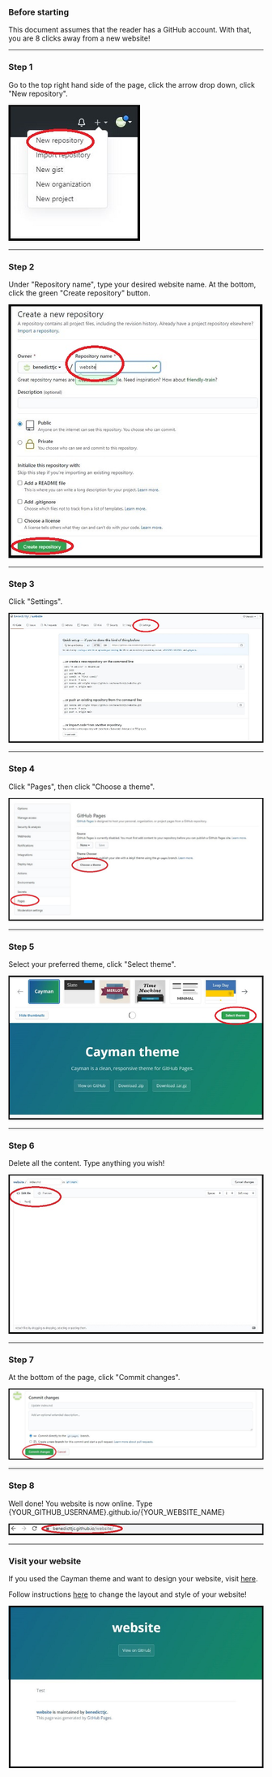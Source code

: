 ### Before starting
This document assumes that the reader has a GitHub account. With that, you are 8 clicks away from a new website!

* * *
### Step 1
Go to the top right hand side of the page, click the arrow drop down, click "New repository".

![Step1](https://raw.githubusercontent.com/benedicttjc/website/gh-pages/Images/Capture1b.JPG)
* * *
### Step 2
Under "Repository name", type your desired website name. At the bottom, click the green "Create repository" button.

![Step2](https://raw.githubusercontent.com/benedicttjc/website/gh-pages/Images/Capture2b.JPG)
* * *
### Step 3
Click "Settings".

![Step3](https://raw.githubusercontent.com/benedicttjc/website/gh-pages/Images/Capture3b.JPG)
* * *
### Step 4
Click "Pages", then click "Choose a theme".

![Step4](https://raw.githubusercontent.com/benedicttjc/website/gh-pages/Images/Capture4b.JPG)
* * *
### Step 5
Select your preferred theme, click "Select theme".

![Step5](https://raw.githubusercontent.com/benedicttjc/website/gh-pages/Images/Capture5a.JPG)
* * *
### Step 6
Delete all the content. Type anything you wish!

![Step6](https://raw.githubusercontent.com/benedicttjc/website/gh-pages/Images/Capture6a.JPG)
* * *
### Step 7
At the bottom of the page, click "Commit changes".

![Step7](https://raw.githubusercontent.com/benedicttjc/website/gh-pages/Images/Capture7a.JPG)
* * *
### Step 8
Well done! You website is now online. Type {YOUR_GITHUB_USERNAME}.github.io/{YOUR_WEBSITE_NAME}

![Step8](https://raw.githubusercontent.com/benedicttjc/website/gh-pages/Images/Capture8a.JPG)
* * *
### Visit your website
If you used the Cayman theme and want to design your website, visit [here](https://github.com/pages-themes/cayman/blob/master/index.md).

Follow instructions [here](https://github.com/pages-themes/cayman) to change the layout and style of your website!

![Step9](https://raw.githubusercontent.com/benedicttjc/website/gh-pages/Images/Capture9a.JPG)
